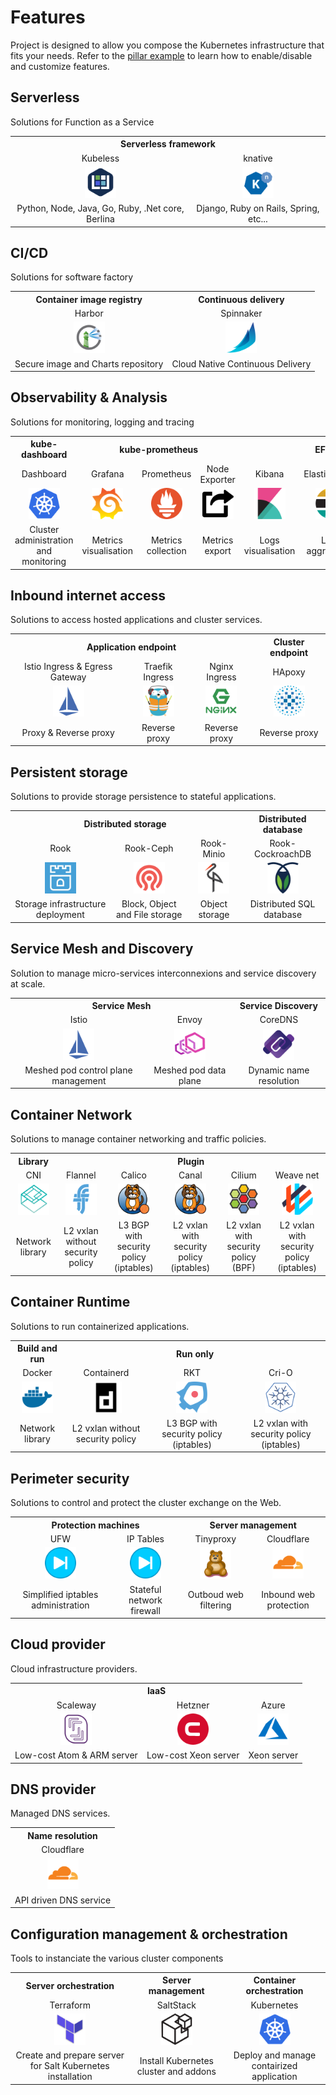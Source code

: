 
# Features

Project is designed to allow you compose the Kubernetes infrastructure that fits your needs.
Refer to the [pillar example](../srv/pillar/cluster_config.sls.example) to learn how to enable/disable and customize features.

## Serverless

Solutions for Function as a Service

<table>
  <tr align='center'>
    <th align='center' colspan=2>Serverless framework</th>
  </tr>
  <tr align='center'>
    <td align='center'><a ref='https://kubeless.io'>Kubeless<a></td>
    <td align='center'><a ref='https://cloud.google.com/knative/'>knative<a></td>
  </tr>
  <tr align='center'>
    <td align='center'><img src='media/kubeless.png' width="50px"></td>
    <td align='center'><img src='media/knative.png' width="50px"></td>
  </tr>
  <tr>
    <td align='center'>Python, Node, Java, Go, Ruby, .Net core, Berlina</td>
    <td align='center'>Django, Ruby on Rails, Spring, etc...</td>
  </tr>
</table>

## CI/CD

Solutions for software factory

<table>
  <tr align='center'>
    <th align='center'>Container image registry</th>
    <th align='center'>Continuous delivery</th>
  </tr>
  <tr align='center'>
    <td align='center'><a ref='https://github.com/goharbor/harbor'>Harbor<a></td>
    <td align='center'><a ref='https://spinnaker.io'>Spinnaker<a></td>
  </tr>
  <tr align='center'>
    <td align='center'><img src='media/harbor.png' width="50px"></td>
    <td align='center'><img src='media/spinnaker.png' width="50px"></td>
  </tr>
  <tr>
    <td align='center'>Secure image and Charts repository</td>
    <td align='center'>Cloud Native Continuous Delivery</td>
  </tr>
</table>

## Observability & Analysis

Solutions for monitoring, logging and tracing

<table>
  <tr align='center'>
    <th align='center'>kube-dashboard</th>
    <th align='center' colspan='3'>kube-prometheus</th>
    <th align='center' colspan='3'>EFK</th>
    <th align='center'>Weave Scope</th>
  </tr>
  <tr align='center'>
    <td align='center'>Dashboard</td>
    <td align='center'>Grafana</td>
    <td align='center'>Prometheus</td>
    <td align='center'>Node Exporter</td>
    <td align='center'>Kibana</td>
    <td align='center'>Elasticsearch</td>
    <td align='center'>Fluentd</td>
    <td align='center'>Weave Scope</td>
  </tr>
  <tr align='center'>
    <td align='center'><img src='media/kubernetes.png' width="50px"></td>
    <td align='center'><img src='media/grafana.png' width="50px"></td>
    <td align='center'><img src='media/prometheus.png' width="50px"></td>
    <td align='center'><img src='media/export.png' width="50px"></td>
    <td align='center'><img src='media/kibana.png' width="50px"></td>
    <td align='center'><img src='media/elasticsearch.png' width="50px"></td>
    <td align='center'><img src='media/fluentd.png' width="50px"></td>
    <td align='center'><img src='media/weaveworks.png' width="50px"></td>
  </tr>
  <tr>
    <td align='center'>Cluster administration and monitoring</td>
    <td align='center'>Metrics visualisation</td>
    <td align='center'>Metrics collection</td>
    <td align='center'>Metrics export</td>
    <td align='center'>Logs visualisation</td>
    <td align='center'>Logs aggregation</td>
    <td align='center'>Logs shipping</td>
    <td align='center'>Network visualisation</td>
  </tr>
</table>

## Inbound internet access

Solutions to access hosted applications and cluster services.

<table>
  <tr align='center'>
    <th align='center' colspan='3'>Application endpoint</th>
    <th align='center'>Cluster endpoint</th>
  </tr>
  <tr align='center'>
    <td align='center'>Istio Ingress & Egress Gateway</td>
    <td align='center'>Traefik Ingress</td>
    <td align='center'>Nginx Ingress</td>
    <td align='center'>HApoxy</td>
  </tr>
  <tr align='center'>
    <td align='center'><img src='media/istio.png' width="50px"></td>
    <td align='center'><img src='media/traefik.png' width="50px"></td>
    <td align='center'><img src='media/nginx.png' width="50px"></td>
    <td align='center'><img src='media/haproxy.png' width="50px"></td>
  </tr>
  <tr>
    <td align='center'>Proxy & Reverse proxy</td>
    <td align='center'>Reverse proxy</td>
    <td align='center'>Reverse proxy</td>
    <td align='center'>Reverse proxy</td>
  </tr>
</table>

## Persistent storage

Solutions to provide storage persistence to stateful applications.

<table>
  <tr align='center'>
    <th align='center' colspan='3'>Distributed storage</th>
    <th align='center'>Distributed database</th>
  </tr>
  <tr align='center'>
    <td align='center'>Rook</td>
    <td align='center'>Rook-Ceph</td>
    <td align='center'>Rook-Minio</td>
    <td align='center'>Rook-CockroachDB</td>
  </tr>
  <tr align='center'>
    <td align='center'><img src='media/rook.png' width="50px"></td>
    <td align='center'><img src='media/ceph.png' width="50px"></td>
    <td align='center'><img src='media/minio.png' width="50px"></td>
    <td align='center'><img src='media/cockroach_labs.png' width="50px"></td>
  </tr>
  <tr>
    <td align='center'>Storage infrastructure deployment</td>
    <td align='center'>Block, Object and File storage</td>
    <td align='center'>Object storage</td>
    <td align='center'>Distributed SQL database</td>
  </tr>
</table>

## Service Mesh and Discovery

Solution to manage micro-services interconnexions and service discovery at scale.

<table>
  <tr align='center'>
    <th align='center' colspan='2'>Service Mesh</th>
    <th align='center'>Service Discovery</th>
  </tr>
  <tr align='center'>
    <td align='center'>Istio</td>
    <td align='center'>Envoy</td>
    <td align='center'>CoreDNS</td>
  </tr>
  <tr align='center'>
    <td align='center'><img src='media/istio.png' width="50px"></td>
    <td align='center'><img src='media/envoy.png' width="50px"></td>
    <td align='center'><img src='media/coredns.png' width="50px"></td>
  </tr>
  <tr>
    <td align='center'>Meshed pod control plane management</td>
    <td align='center'>Meshed pod data plane</td>
    <td align='center'>Dynamic name resolution</td>
  </tr>
</table>

## Container Network

Solutions to manage container networking and traffic policies.

<table>
  <tr align='center'>
  <th align='center' colspan='1'>Library</th>
    <th align='center' colspan='5'>Plugin</th>
  </tr>
  <tr align='center'>
    <td align='center'>CNI</td>
    <td align='center'>Flannel</td>
    <td align='center'>Calico</td>
    <td align='center'>Canal</td>
    <td align='center'>Cilium</td>
    <td align='center'>Weave net</td>
  </tr>
  <tr align='center'>
    <td align='center'><img src='media/cni.png' width="50px"></td>
    <td align='center'><img src='media/flannel.png' width="50px"></td>
    <td align='center'><img src='media/calico.png' width="50px"></td>
    <td align='center'><img src='media/canal.png' width="50px"></td>
    <td align='center'><img src='media/cilium.png' width="50px"></td>
    <td align='center'><img src='media/weaveworks.png' width="50px"></td>
  </tr>
  <tr>
    <td align='center'>Network library</td>
    <td align='center'>L2 vxlan without security policy</td>
    <td align='center'>L3 BGP with security policy (iptables)</td>
    <td align='center'>L2 vxlan with security policy (iptables)</td>
    <td align='center'>L2 vxlan with security policy (BPF)</td>
    <td align='center'>L2 vxlan with security policy (iptables)</td>
  </tr>
</table>

## Container Runtime

Solutions to run containerized applications.

<table>
  <tr align='center'>
  <th align='center' colspan='1'>Build and run</th>
    <th align='center' colspan='3'>Run only</th>
  </tr>
  <tr align='center'>
    <td align='center'>Docker</td>
    <td align='center'>Containerd</td>
    <td align='center'>RKT</td>
    <td align='center'>Cri-O</td>
  </tr>
  <tr align='center'>
    <td align='center'><img src='media/docker.png' width="50px"></td>
    <td align='center'><img src='media/containerd.png' width="50px"></td>
    <td align='center'><img src='media/rkt.png' width="50px"></td>
    <td align='center'><img src='media/crio.png' width="50px"></td>
  </tr>
  <tr>
    <td align='center'>Network library</td>
    <td align='center'>L2 vxlan without security policy</td>
    <td align='center'>L3 BGP with security policy (iptables)</td>
    <td align='center'>L2 vxlan with security policy (iptables)</td>
  </tr>
</table>

## Perimeter security

Solutions to control and protect the cluster exchange on the Web.

<table>
  <tr align='center'>
    <th align='center' colspan='2'>Protection machines</th>
    <th align='center' colspan='2'>Server management</th>
  </tr>
  <tr align='center'>
    <td align='center'>UFW</td>
    <td align='center'>IP Tables</td>
    <td align='center'>Tinyproxy</td>
    <td align='center'>Cloudflare</td>
  </tr>
  <tr align='center'>
    <td align='center'><img src='media/firewall.png' width="50px"></td>
    <td align='center'><img src='media/firewall.png' width="50px"></td>
    <td align='center'><img src='media/tinyproxy.png' width="50px"></td>
    <td align='center'><img src='media/cloudflare.png' width="50px"></td>
  </tr>
  <tr>
    <td align='center'>Simplified iptables administration</td>
    <td align='center'>Stateful network firewall</td>
    <td align='center'>Outboud web filtering</td>
    <td align='center'>Inbound web protection</td>
  </tr>
</table>

## Cloud provider

Cloud infrastructure providers.

<table>
  <tr align='center'>
    <th align='center' colspan='3'>IaaS</th>
  </tr>
  <tr align='center'>
    <td align='center'>Scaleway</td>
    <td align='center'>Hetzner</td>
    <td align='center'>Azure</td>
  </tr>
  <tr align='center'>
    <td align='center'><img src='media/scaleway.png' width="50px"></td>
    <td align='center'><img src='media/hetzner.png' width="50px"></td>
    <td align='center'><img src='media/azure.png' width="50px"></td>
  </tr>
  <tr>
    <td align='center'>Low-cost Atom & ARM server</td>
    <td align='center'>Low-cost Xeon server</td>
    <td align='center'>Xeon server</td>
  </tr>
</table>

## DNS provider

Managed DNS services.

<table>
  <tr align='center'>
    <th align='center' colspan='1'>Name resolution</th>
  </tr>
  <tr align='center'>
    <td align='center'>Cloudflare</td>
  </tr>
  <tr align='center'>
    <td align='center'><img src='media/cloudflare.png' width="50px"></td>
  </tr>
  <tr>
    <td align='center'>API driven DNS service</td>
  </tr>
</table>

## Configuration management & orchestration

Tools to instanciate the various cluster components

<table>
  <tr align='center'>
    <th align='center'>Server orchestration</th>
    <th align='center'>Server management</th>
    <th align='center'>Container orchestration</th>
  </tr>
  <tr align='center'>
    <td align='center'>Terraform</td>
    <td align='center'>SaltStack</td>
    <td align='center'>Kubernetes</td>
  </tr>
  <tr align='center'>
    <td align='center'><img src='media/terraform.png' width="50px"></td>
    <td align='center'><img src='media/saltstack.png' width="50px"></td>
    <td align='center'><img src='media/kubernetes.png' width="50px"></td>
  </tr>
  <tr>
    <td align='center'>Create and prepare server for Salt Kubernetes installation</td>
    <td align='center'>Install Kubernetes cluster and addons</td>
    <td align='center'>Deploy and manage contairized application</td>
  </tr>
</table>